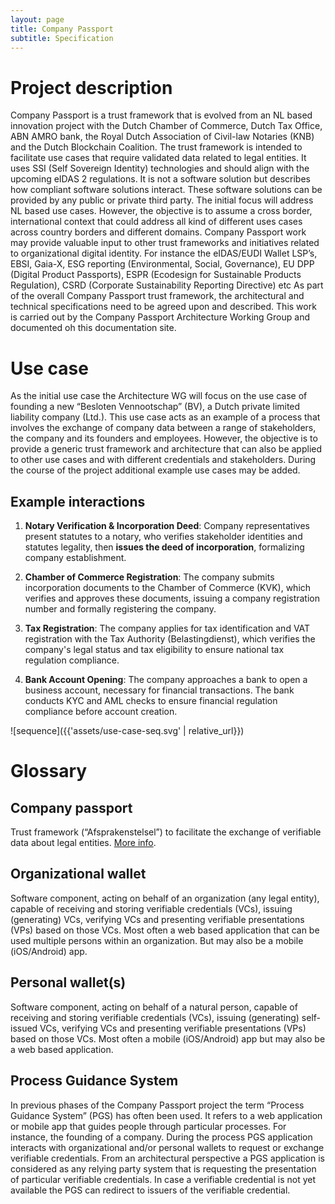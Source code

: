 ```yaml
---
layout: page
title: Company Passport
subtitle: Specification
---
```


# Project description

Company Passport is a trust framework that is evolved from an NL based innovation
project with the Dutch Chamber of Commerce, Dutch Tax Office, ABN AMRO bank,
the Royal Dutch Association of Civil-law Notaries (KNB) and the Dutch Blockchain
Coalition.
The trust framework is intended to facilitate use cases that require validated data
related to legal entities. It uses SSI (Self Sovereign Identity) technologies and should
align with the upcoming eIDAS 2 regulations. It is not a software solution but
describes how compliant software solutions interact. These software solutions can
be provided by any public or private third party.
The initial focus will address NL based use cases. However, the objective is to
assume a cross border, international context that could address all kind of different
uses cases across country borders and different domains. Company Passport work
may provide valuable input to other trust frameworks and initiatives related to
organizational digital identity. For instance the eIDAS/EUDI Wallet LSP’s, EBSI,
Gaia-X, ESG reporting (Environmental, Social, Governance), EU DPP (Digital
Product Passports), ESPR (Ecodesign for Sustainable Products Regulation), CSRD
(Corporate Sustainability Reporting Directive) etc
As part of the overall Company Passport trust framework, the architectural and
technical specifications need to be agreed upon and described. This work is carried
out by the Company Passport Architecture Working Group and documented oh this documentation
site.

# Use case

As the initial use case the Architecture WG will focus on the use case of founding a
new “Besloten Vennootschap” (BV), a Dutch private limited liability company (Ltd.).
This use case acts as an example of a process that involves the exchange of
company data between a range of stakeholders, the company and its founders and
employees. However, the objective is to provide a generic trust framework and
architecture that can also be applied to other use cases and with different credentials
and stakeholders. During the course of the project additional example use cases
may be added.

## Example interactions

1. **Notary Verification & Incorporation Deed**:
   Company representatives present statutes to a notary, who verifies stakeholder identities and statutes legality, then
   **issues the deed of incorporation**, formalizing company establishment.

2. **Chamber of Commerce Registration**:
   The company submits incorporation documents to the Chamber of Commerce (KVK), which verifies and approves these
   documents, issuing a company registration number and formally registering the company.

3. **Tax Registration**:
   The company applies for tax identification and VAT registration with the Tax Authority (Belastingdienst), which
   verifies the company's legal status and tax eligibility to ensure national tax regulation compliance.

4. **Bank Account Opening**:
   The company approaches a bank to open a business account, necessary for financial transactions. The bank conducts KYC
   and AML checks to ensure financial regulation compliance before account creation.

![sequence]({{'assets/use-case-seq.svg' | relative_url}})


# Glossary

## Company passport

Trust framework (“Afsprakenstelsel”) to facilitate the exchange of verifiable
data about legal entities. [More info](https://dutchblockchaincoalition.org/en/use-cases-2/ondernemingspaspoort-1).

## Organizational wallet

Software component, acting on behalf of an organization (any legal entity),
capable of receiving and storing verifiable credentials (VCs), issuing
(generating) VCs, verifying VCs and presenting verifiable presentations (VPs)
based on those VCs. Most often a web based application that can be used
multiple persons within an organization. But may also be a mobile
(iOS/Android) app.

## Personal wallet(s)

Software component, acting on behalf of a natural person, capable of
receiving and storing verifiable credentials (VCs), issuing (generating) self-
issued VCs, verifying VCs and presenting verifiable presentations (VPs)
based on those VCs. Most often a mobile (iOS/Android) app but may also be
a web based application.

## Process Guidance System

In previous phases of the Company Passport project the term “Process
Guidance System” (PGS) has often been used. It refers to a web application
or mobile app that guides people through particular processes. For instance,
the founding of a company. During the process PGS application interacts with
organizational and/or personal wallets to request or exchange verifiable
credentials. From an architectural perspective a PGS application is
considered as any relying party system that is requesting the presentation of
particular verifiable credentials. In case a verifiable credential is not yet
available the PGS can redirect to issuers of the verifiable credential.
